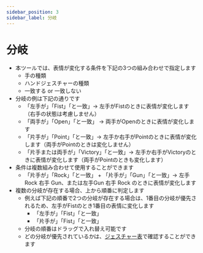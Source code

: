 ```yaml
---
sidebar_position: 3
sidebar_label: 分岐
---
```


# 分岐

- 本ツールでは、表情が変化する条件を下記の3つの組み合わせで指定します
    - 手の種類
    - ハンドジェスチャーの種類
    - 一致する or 一致しない
- 分岐の例は下記の通りです
    - 「左手が」「Fist」「と一致」→ 左手がFistのときに表情が変化します（右手の状態は考慮しません）
    - 「両手が」「Open」「と一致」 → 両手がOpenのときに表情が変化します
    - 「片手が」「Point」「と一致」→ 左手か右手がPointのときに表情が変化します（両手がPointのときは変化しません）
    - 「片手または両手が」「Victory」「と一致」→ 左手か右手がVictoryのときに表情が変化します（両手がPointのときも変化します）
- 条件は複数組み合わせて使用することができます
    - 「片手が」「Rock」「と一致」 + 「片手が」「Gun」「と一致」→ 左手Rock 右手 Gun、または左手Gun 右手 Rock のときに表情が変化します
- 複数の分岐が存在する場合、上から順番に判定します
    - 例えば下記の順番で2つの分岐が存在する場合は、1番目の分岐が優先されるため、左手がFistのとき1番目の表情に変化します
        - 「左手が」「Fist」「と一致」
        - 「片手が」「Fist」「と一致」
    - 分岐の順番はドラッグで入れ替え可能です
    - どの分岐が優先されているかは、[ジェスチャー表](../gesture_table)で確認することができます
